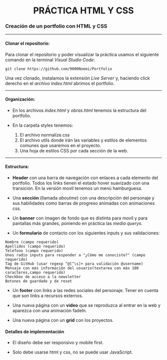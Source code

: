 <h1 align="center"> PRÁCTICA HTML Y CSS </h1>

### Creación de un portfolio con HTML y CSS

***

#### Clonar el repositorio:

Para clonar el repositorio y poder visualizar la práctica usamos el siguiente comando en la terminal  *Visual Studio Code*:
```
git clone https://github.com/9000Noemi/Portfolio
```

Una vez clonado, instalamos la extensión *Live Server* y, haciendo click derecho en el *archivo index.html* abrimos el portfolio.

***
#### Organización:

- En los archivos *index.html* y *obras.html* tenemos la estructura del portfolio.

- En la carpeta styles tenemos:

    1) El archivo normalize.css
    2) El archivo utils donde irán las variables y estilos de elementos comunes que usaremos en el proyecto.
    3) Una hoja de estilos CSS por cada sección de la web.

***
#### Estructura:

- **Header** con una barra de navegación con enlaces a cada elemento del portfolio. Todos los links tienen el estado hover suavizado con una transición. En la versión movil tenemos un menú hamburguesa.

- Una **sección** (llamada *aboutme*) con una descripción del personaje y sus habilidades como barras de progreso animadas con animaciones css.

- Un **banner** con imagen de fondo que es distinta para movil  y para pantallas más grandes, poniendo en práctica las *media querys*.

- Un **formulario** de contacto con los siguientes inputs y sus validaciones:
````
Nombre (campo requerido)
Apellidos (campo requerido)
Teléfono (campo requerido)
Unos radio inputs para responder a "¿Cómo me conociste?" (campo requerido)
Tag de GitHub (usar regexp ^@[^\s]+ para validación @username)
Mensaje con más información del usuario(textarea con máx 180 caracteres,campo requerido)
Checkbox de acceso a la newsletter
Botones de guardado y de reset
````

- Un **footer** con links a las redes sociales del personaje. Tener en cuenta que son links a recursos externos.

- Una nueva página con un **video** que se reproduzca al entrar en la web y aparezca con una animación fadeIn.

- Una nueva página con un **grid** con los proyectos.


#### Detalles de implementación

- El diseño debe ser responsivo y mobile first.

- Solo debe usarse html y css, no se puede usar JavaScript.

